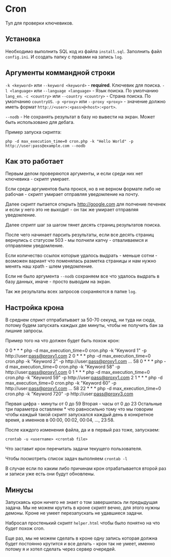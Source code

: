Cron
====

Тул для проверки ключевиков.

Установка
---------

Необходимо выполнить SQL код из файла `install.sql`.
Заполнить файл `config.ini`.
И создать папку с правами на запись `log`.

Аргументы коммандной строки
---------------------------

`-k <keyword>` или `--keyword <keyword>` - **required**. Ключевик для поиска.
`-l <language>` или `--language <language>` - Язык поиска. По умолчанию `lang_en`.
`-c <country>` или `--country <country>` - Страна поиска. По умолчанию `countryUS`.
`-p <proxy>` или `--proxy <proxy>` - значение должно иметь формат `http://<user>:<pass>@<host>:<port>`.

`--nodb` - Не сохранять результат в базу но вывести на экран. Может быть использовано для дебага.

Пример запуска скрипта:

    php -d max_execution_time=0 cron.php -k "Hello World" -p http://user:pass@example.com --nodb

Как это работает
----------------

Первым делом проверяются аргументы, и если среди них нет ключевика - скрипт умирает.

Если среди аргументов была прокся, но в не верном формате либо не рабочая - скрипт умирает отправляя уведомление на почту.

Далее скрипт пытается открыть http://google.com для полчение печенек и если у него это не выходит - он так же умирает отправляя уведомление.

Далее сприпт шаг за шагом тянет десять страниц результатов поиска.

После чего начинает парсить результаты, если все десять страниц вернулись с статусом 503 - мы полчили капчу - отваливаемся и отправляем уведомление.

Если количество ссылок которые удалось выдрать - меньше сотни - возможен вариант что поменялась разметка страницы и нам нужно менять наш xpath - шлем уведомление.

Если не было аргумента `--nodb` сохраняем все что удалось выдрать в базу данных, иначе - просто выводим на экран.

Так же результаты всех запросов сохраняются в папке `log`.

Настройка крона
---------------

В среднем сприкт отпрабатывает за 50-70 секунд, ни туда ни сюда, потому будем запускать каждых две минуты, чтобы не получить бан за лишние запросы.

Пример того на что должен будет быть похож крон:

0 0 * * * php -d max_execution_time=0 cron.php -k "Keyword 1" -p http://user:pass@proxy1.com
2 0 * * * php -d max_execution_time=0 cron.php -k "Keyword 2" -p http://user:pass@proxy1.com
...
58 0 * * * php -d max_execution_time=0 cron.php -k "Keyword 58" -p http://user:pass@proxy1.com
0 1 * * * php -d max_execution_time=0 cron.php -k "Keyword 59" -p http://user:pass@proxy1.com
2 1 * * * php -d max_execution_time=0 cron.php -k "Keyword 60" -p http://user:pass@proxy1.com
...
58 22 * * * php -d max_execution_time=0 cron.php -k "Keyword 720" -p http://user:pass@proxy3.com

Первая цифра - минуты от 0 до 59
Вторая - часы от 0 до 23
Остальные три параметра оставляем * что равносильно тому что мы говорим чтобы каждый такой скрипт запускался каждый день в конкретное время, а именнов в 00:00, 00:02, 00:04, ..., 23:58.

После каждого изменения файла, да и в первый раз тоже, запускаем:

    crontab -u <username> <crontab file>

Что заставит крон перечитать задачи текущего пользователя.

Чтобы посмотреть список задач выполняем `crontab -l`

В случае если по каким либо причинам крон отрабатывается второй раз и записи уже есть они будут обновлены.

Минусы
------

Запускаясь крон ничего не знает о том завершилась ли предыдущая задача.
Мы не можем крутить в кроне скрипт вечно, для этого нужны демоны.
Кроне не умеет перезапускать не удавшиеся задачи.

Набросал простенький скрипт `helper.html` чтобы было понятно на что будет похож cron.

Еще раз, мы не можем сделать в кроне одну запись которая должна будет постоянно крутится и все делать - крон так не умеет, именно потому я и хотел сделать через сервер очередей.
